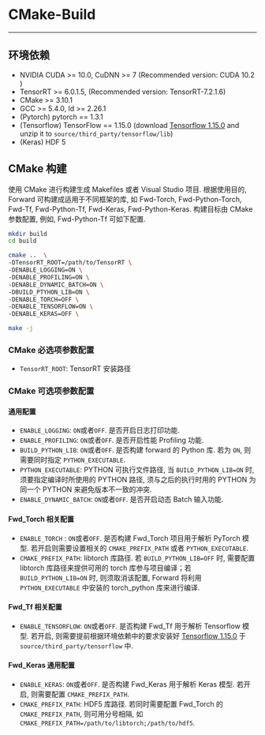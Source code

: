 # CMake-Build

----

## 环境依赖

- NVIDIA CUDA >= 10.0, CuDNN >= 7 (Recommended version: CUDA 10.2 )
- TensorRT >= 6.0.1.5,  (Recommended version: TensorRT-7.2.1.6)
- CMake >= 3.10.1
- GCC >= 5.4.0, ld >= 2.26.1
- (Pytorch) pytorch == 1.3.1
- (Tensorflow) TensorFlow == 1.15.0 (download [Tensorflow 1.15.0](https://github.com/neargye-forks/tensorflow/releases) and unzip it to `source/third_party/tensorflow/lib`)
- (Keras) HDF 5

## CMake 构建

使用 CMake 进行构建生成 Makefiles 或者 Visual Studio 项目.  根据使用目的, Forward 可构建成适用于不同框架的库, 如 Fwd-Torch, Fwd-Python-Torch, Fwd-Tf, Fwd-Python-Tf, Fwd-Keras, Fwd-Python-Keras. 构建目标由 CMake 参数配置, 例如, Fwd-Python-Tf 可如下配置.

``` sh
mkdir build
cd build

cmake ..  \
-DTensorRT_ROOT=/path/to/TensorRT \ 
-DENABLE_LOGGING=ON \  
-DENABLE_PROFILING=ON \  
-DENABLE_DYNAMIC_BATCH=ON \ 
-DBUILD_PTYHON_LIB=ON \
-DENABLE_TORCH=OFF \  
-DENABLE_TENSORFLOW=ON \ 
-DENABLE_KERAS=OFF \ 

make -j
```

### CMake 必选项参数配置

- `TensorRT_ROOT`: TensorRT 安装路径

### CMake 可选项参数配置

#### 通用配置

- `ENABLE_LOGGING`: `ON`或者`OFF`. 是否开启日志打印功能. 
- `ENABLE_PROFILING`: `ON`或者`OFF`. 是否开启性能 Profiling 功能. 
- `BUILD_PYTHON_LIB`: `ON`或者`OFF`. 是否构建 forward 的 Python 库. 若为 `ON`, 则需要同时指定 `PYTHON_EXECUTABLE`. 
- `PYTHON_EXECUTABLE`: PYTHON 可执行文件路径, 当 `BUILD_PYTHON_LIB=ON` 时, 须要指定编译时所使用的 PYTHON 路径, 须与之后的执行时用的 PYTHON 为同一个 PYTHON 来避免版本不一致的冲突. 
- `ENABLE_DYNAMIC_BATCH`: `ON`或者`OFF`. 是否开启动态 Batch 输入功能. 

#### Fwd_Torch 相关配置

- `ENABLE_TORCH` : `ON`或者`OFF`. 是否构建 Fwd_Torch 项目用于解析 PyTorch 模型. 若开启则需要设置相关的 `CMAKE_PREFIX_PATH` 或者 `PYTHON_EXECUTABLE`. 
- `CMAKE_PREFIX_PATH`: libtorch 库路径. 若 `BUILD_PYTHON_LIB=OFF` 时, 需要配置 libtorch 库路径来提供可用的 torch 库参与项目编译；若 `BUILD_PYTHON_LIB=ON` 时, 则须取消该配置, Forward 将利用 `PYTHON_EXECUTABLE` 中安装的 torch_python 库来进行编译. 

#### Fwd_Tf 相关配置

- `ENABLE_TENSORFLOW`: `ON`或者`OFF`. 是否构建 Fwd_Tf 用于解析 Tensorflow 模型. 若开启, 则需要提前根据环境依赖中的要求安装好 [Tensorflow 1.15.0](https://github.com/neargye-forks/tensorflow/releases) 于 `source/third_party/tensorflow` 中. 

#### Fwd_Keras 通用配置

- `ENABLE_KERAS`: `ON`或者`OFF`. 是否构建 Fwd_Keras 用于解析 Keras 模型. 若开启, 则需要配置 `CMAKE_PREFIX_PATH`. 
- `CMAKE_PREFIX_PATH`: HDF5 库路径. 若同时需要配置 Fwd_Torch 的 `CMAKE_PREFIX_PATH`, 则可用分号相隔, 如 `CMAKE_PREFIX_PATH=/path/to/libtorch;/path/to/hdf5`. 
